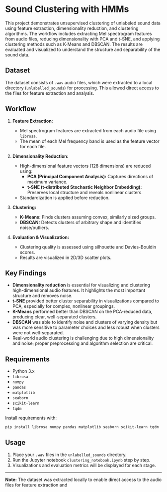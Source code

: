 # Sound Clustering with HMMs

This project demonstrates unsupervised clustering of unlabeled sound data using feature extraction, dimensionality reduction, and clustering algorithms. The workflow includes extracting Mel spectrogram features from audio files, reducing dimensionality with PCA and t-SNE, and applying clustering methods such as K-Means and DBSCAN. The results are evaluated and visualized to understand the structure and separability of the sound data.

## Dataset

The dataset consists of `.wav` audio files, which were extracted to a local directory (`unlabelled_sounds`) for processing. This allowed direct access to the files for feature extraction and analysis.

## Workflow

1. **Feature Extraction:**  
   - Mel spectrogram features are extracted from each audio file using `librosa`.
   - The mean of each Mel frequency band is used as the feature vector for each file.

2. **Dimensionality Reduction:**  
   - High-dimensional feature vectors (128 dimensions) are reduced using:
     - **PCA (Principal Component Analysis):** Captures directions of maximum variance.
     - **t-SNE (t-distributed Stochastic Neighbor Embedding):** Preserves local structure and reveals nonlinear clusters.
   - Standardization is applied before reduction.

3. **Clustering:**  
   - **K-Means:** Finds clusters assuming convex, similarly sized groups.
   - **DBSCAN:** Detects clusters of arbitrary shape and identifies noise/outliers.

4. **Evaluation & Visualization:**  
   - Clustering quality is assessed using silhouette and Davies-Bouldin scores.
   - Results are visualized in 2D/3D scatter plots.

## Key Findings

- **Dimensionality reduction** is essential for visualizing and clustering high-dimensional audio features. It highlights the most important structure and removes noise.
- **t-SNE** provided better cluster separability in visualizations compared to PCA, especially for complex, nonlinear groupings.
- **K-Means** performed better than DBSCAN on the PCA-reduced data, producing clear, well-separated clusters.
- **DBSCAN** was able to identify noise and clusters of varying density but was more sensitive to parameter choices and less robust when clusters were not well-separated.
- Real-world audio clustering is challenging due to high dimensionality and noise; proper preprocessing and algorithm selection are critical.

## Requirements

- Python 3.x
- `librosa`
- `numpy`
- `pandas`
- `matplotlib`
- `seaborn`
- `scikit-learn`
- `tqdm`

Install requirements with:
```bash
pip install librosa numpy pandas matplotlib seaborn scikit-learn tqdm
```

## Usage

1. Place your `.wav` files in the `unlabelled_sounds` directory.
2. Run the Jupyter notebook `clustering_notebook.ipynb` step by step.
3. Visualizations and evaluation metrics will be displayed for each stage.

---

**Note:** The dataset was extracted locally to enable direct access to the audio files for feature extraction and